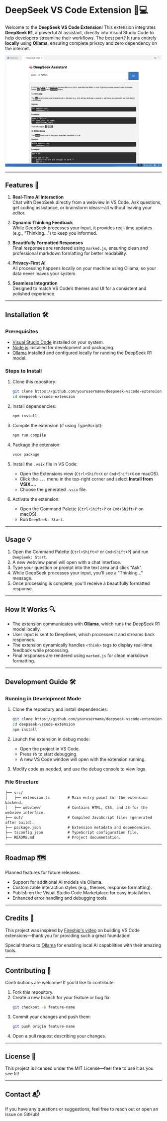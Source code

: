 # DeepSeek VS Code Extension 🧠💻

Welcome to the **DeepSeek VS Code Extension**! This extension integrates **DeepSeek R1**, a powerful AI assistant, directly into Visual Studio Code to help developers streamline their workflows. The best part? It runs entirely **locally** using **Ollama**, ensuring complete privacy and zero dependency on the internet.

![Screenshot](example_dsvs.jpg)

---

## Features 🚀

1. **Real-Time AI Interaction**  
   Chat with DeepSeek directly from a webview in VS Code. Ask questions, get coding assistance, or brainstorm ideas—all without leaving your editor.

2. **Dynamic Thinking Feedback**  
   While DeepSeek processes your input, it provides real-time updates (e.g., "Thinking...") to keep you informed.

3. **Beautifully Formatted Responses**  
   Final responses are rendered using `marked.js`, ensuring clean and professional markdown formatting for better readability.

4. **Privacy-First AI**  
   All processing happens locally on your machine using Ollama, so your data never leaves your system.

5. **Seamless Integration**  
   Designed to match VS Code’s themes and UI for a consistent and polished experience.

---

## Installation 🛠️

### Prerequisites
- [Visual Studio Code](https://code.visualstudio.com/) installed on your system.
- [Node.js](https://nodejs.org/) installed for development and packaging.
- [Ollama](https://ollama.ai/) installed and configured locally for running the DeepSeek R1 model.

### Steps to Install
1. Clone this repository:
   ```bash
   git clone https://github.com/yourusername/deepseek-vscode-extension.git
   cd deepseek-vscode-extension
   ```

2. Install dependencies:
   ```bash
   npm install
   ```

3. Compile the extension (if using TypeScript):
   ```bash
   npm run compile
   ```

4. Package the extension:
   ```bash
   vsce package
   ```

5. Install the `.vsix` file in VS Code:
   - Open the Extensions view (`Ctrl+Shift+X` or `Cmd+Shift+X` on macOS).
   - Click the `...` menu in the top-right corner and select **Install from VSIX...**.
   - Choose the generated `.vsix` file.

6. Activate the extension:
   - Open the Command Palette (`Ctrl+Shift+P` or `Cmd+Shift+P` on macOS).
   - Run `DeepSeek: Start`.

---

## Usage 💡

1. Open the Command Palette (`Ctrl+Shift+P` or `Cmd+Shift+P`) and run `DeepSeek: Start`.
2. A new webview panel will open with a chat interface.
3. Type your question or prompt into the text area and click "Ask".
4. While DeepSeek processes your input, you'll see a "Thinking..." message.
5. Once processing is complete, you'll receive a beautifully formatted response.

---

## How It Works 🔍

- The extension communicates with **Ollama**, which runs the DeepSeek R1 model locally.
- User input is sent to DeepSeek, which processes it and streams back responses.
- The extension dynamically handles `<think>` tags to display real-time feedback while processing.
- Final responses are rendered using `marked.js` for clean markdown formatting.

---

## Development Guide 🛠️

### Running in Development Mode
1. Clone the repository and install dependencies:
   ```bash
   git clone https://github.com/yourusername/deepseek-vscode-extension.git
   cd deepseek-vscode-extension
   npm install
   ```

2. Launch the extension in debug mode:
   - Open the project in VS Code.
   - Press `F5` to start debugging.
   - A new VS Code window will open with the extension running.

3. Modify code as needed, and use the debug console to view logs.

### File Structure
```
├── src/
│   ├── extension.ts        # Main entry point for the extension backend.
│   ├── webview/            # Contains HTML, CSS, and JS for the webview interface.
├── out/                    # Compiled JavaScript files (generated after build).
├── package.json            # Extension metadata and dependencies.
├── tsconfig.json           # TypeScript configuration file.
├── README.md               # Project documentation.
```

---

## Roadmap 🗺️

Planned features for future releases:
- Support for additional AI models via Ollama.
- Customizable interaction styles (e.g., themes, response formatting).
- Publish on the Visual Studio Code Marketplace for easy installation.
- Enhanced error handling and debugging tools.

---

## Credits 🙌

This project was inspired by [Fireship's video](https://www.youtube.com/@Fireship) on building VS Code extensions—thank you for providing such a great foundation!  

Special thanks to [Ollama](https://ollama.ai/) for enabling local AI capabilities with their amazing tools.

---

## Contributing 🤝

Contributions are welcome! If you’d like to contribute:
1. Fork this repository.
2. Create a new branch for your feature or bug fix:  
   ```bash
   git checkout -b feature-name
   ```
3. Commit your changes and push them:  
   ```bash
   git push origin feature-name
   ```
4. Open a pull request describing your changes.

---

## License 📜

This project is licensed under the MIT License—feel free to use it as you see fit!

---

## Contact 📬

If you have any questions or suggestions, feel free to reach out or open an issue on GitHub!